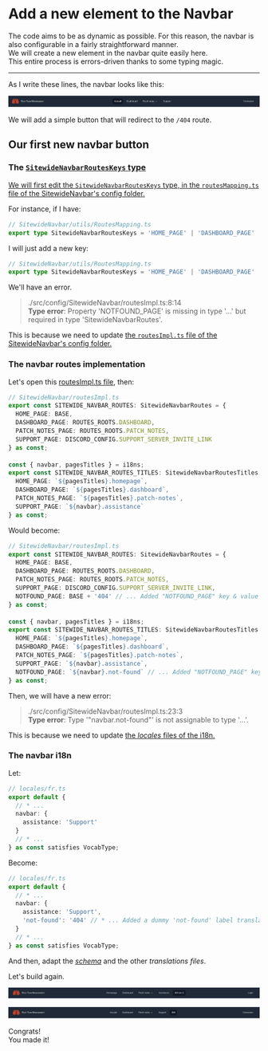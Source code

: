 # Add a new element to the Navbar

The code aims to be as dynamic as possible. For this reason, the navbar is also configurable in a fairly straightforward manner.  
We will create a new element in the navbar quite easily here.  
This entire process is errors-driven thanks to some typing magic.

---

As I write these lines, the navbar looks like this:

<p align="center"><img src="./Assets/01.add-new-navbar-element/navbar-initial-state.png" alt="Navbar initial state"/></p>

We will add a simple button that will redirect to the `/404` route.

## Our first new navbar button

### The [`SitewideNavbarRoutesKeys` type](/src/config/SitewideNavbar/utils/RoutesMapping.ts)

[We will first edit the `SitewideNavbarRoutesKeys` type, in the `routesMapping.ts` file of the SitewideNavbar's config folder.](/src/config/SitewideNavbar/utils/RoutesMapping.ts)

For instance, if I have:

```ts
// SitewideNavbar/utils/RoutesMapping.ts
export type SitewideNavbarRoutesKeys = 'HOME_PAGE' | 'DASHBOARD_PAGE' | 'PATCH_NOTES_PAGE' | 'SUPPORT_PAGE';
```

I will just add a new key:

```ts
// SitewideNavbar/utils/RoutesMapping.ts
export type SitewideNavbarRoutesKeys = 'HOME_PAGE' | 'DASHBOARD_PAGE' | 'PATCH_NOTES_PAGE' | 'SUPPORT_PAGE' | 'NOTFOUND_PAGE'; // ... Added "NOTFOUND_PAGE" key
```

We'll have an error.

> ./src/config/SitewideNavbar/routesImpl.ts:8:14  
> **Type error**: Property 'NOTFOUND_PAGE' is missing in type '...' but required in type 'SitewideNavbarRoutes'.

This is because we need to update [the `routesImpl.ts` file of the SitewideNavbar's config folder.](/src/config/SitewideNavbar/routesImpl.ts)

### The navbar routes implementation

Let's open this [routesImpl.ts file](/src/config/SitewideNavbar/routesImpl.ts), then:

```ts
// SitewideNavbar/routesImpl.ts
export const SITEWIDE_NAVBAR_ROUTES: SitewideNavbarRoutes = {
  HOME_PAGE: BASE,
  DASHBOARD_PAGE: ROUTES_ROOTS.DASHBOARD,
  PATCH_NOTES_PAGE: ROUTES_ROOTS.PATCH_NOTES,
  SUPPORT_PAGE: DISCORD_CONFIG.SUPPORT_SERVER_INVITE_LINK
} as const;

const { navbar, pagesTitles } = i18ns;
export const SITEWIDE_NAVBAR_ROUTES_TITLES: SitewideNavbarRoutesTitles = {
  HOME_PAGE: `${pagesTitles}.homepage`,
  DASHBOARD_PAGE: `${pagesTitles}.dashboard`,
  PATCH_NOTES_PAGE: `${pagesTitles}.patch-notes`,
  SUPPORT_PAGE: `${navbar}.assistance`
} as const;
```

Would become:

```ts
// SitewideNavbar/routesImpl.ts
export const SITEWIDE_NAVBAR_ROUTES: SitewideNavbarRoutes = {
  HOME_PAGE: BASE,
  DASHBOARD_PAGE: ROUTES_ROOTS.DASHBOARD,
  PATCH_NOTES_PAGE: ROUTES_ROOTS.PATCH_NOTES,
  SUPPORT_PAGE: DISCORD_CONFIG.SUPPORT_SERVER_INVITE_LINK,
  NOTFOUND_PAGE: BASE + '404' // ... Added "NOTFOUND_PAGE" key & value
} as const;

const { navbar, pagesTitles } = i18ns;
export const SITEWIDE_NAVBAR_ROUTES_TITLES: SitewideNavbarRoutesTitles = {
  HOME_PAGE: `${pagesTitles}.homepage`,
  DASHBOARD_PAGE: `${pagesTitles}.dashboard`,
  PATCH_NOTES_PAGE: `${pagesTitles}.patch-notes`,
  SUPPORT_PAGE: `${navbar}.assistance`,
  NOTFOUND_PAGE: `${navbar}.not-found` // ... Added "NOTFOUND_PAGE" key & value
} as const;
```

Then, we will have a new error:

> ./src/config/SitewideNavbar/routesImpl.ts:23:3  
> **Type error**: Type '"navbar.not-found"' is not assignable to type '...'.

This is because we need to update [the _locales_ files of the i18n.](/src/i18n/locales/)

### The navbar i18n

Let:

```ts
// locales/fr.ts
export default {
  // * ...
  navbar: {
    assistance: 'Support'
  }
  // * ...
} as const satisfies VocabType;
```

Become:

```ts
// locales/fr.ts
export default {
  // * ...
  navbar: {
    assistance: 'Support',
    'not-found': '404' // * ... Added a dummy 'not-found' label translation for the fr.ts file
  }
  // * ...
} as const satisfies VocabType;
```

And then, adapt the [_schema_](/src/i18n/locales/schema.ts) and the other _translations files_.

Let's build again.

<p align="center"><img src="./Assets/01.add-new-navbar-element/updated-navbar-en.png" alt="Updated navbar (en)"/></p>
<p align="center"><img src="./Assets/01.add-new-navbar-element/updated-navbar-fr.png" alt="Updated navbar (fr)"/></p>

Congrats!  
You made it!
